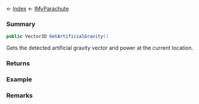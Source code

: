 ← [Index](Api-Index) ← [IMyParachute](SpaceEngineers.Game.ModAPI.Ingame.IMyParachute)

### Summary

```csharp
public Vector3D GetArtificialGravity()
```

Gets the detected artificial gravity vector and power at the current location.

### Returns



### Example

### Remarks

